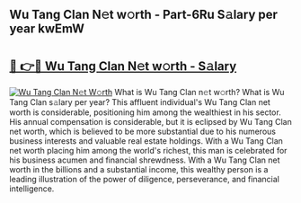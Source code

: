 ## Wu Tang Clan N𝚎t w𝚘rth - Part-6Ru S𝚊lary per year kwEmW

# <h2><a href="http://gc3e1fd.nevu.top/?p=Wu+Tang+Clan">🔗 👉🔴 Wu Tang Clan N𝚎t w𝚘rth - S𝚊lary</a></h2>

[![Wu Tang Clan N𝚎t W𝚘rth](https://i.imgur.com/Oavwk0R.jpeg)](http://gc3e1fd.nevu.top/?p=Wu+Tang+Clan)
What is Wu Tang Clan n𝚎t w𝚘rth? What is Wu Tang Clan s𝚊lary per year?
This affluent individual's Wu Tang Clan net worth is considerable, positioning him among the wealthiest in his sector. His annual compensation is considerable, but it is eclipsed by Wu Tang Clan net worth, which is believed to be more substantial due to his numerous business interests and valuable real estate holdings. With a Wu Tang Clan net worth placing him among the world's richest, this man is celebrated for his business acumen and financial shrewdness. With a Wu Tang Clan net worth in the billions and a substantial income, this wealthy person is a leading illustration of the power of diligence, perseverance, and financial intelligence.

